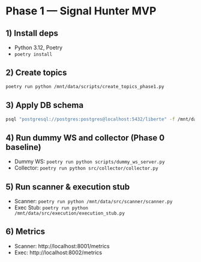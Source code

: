 # Phase 1 — Signal Hunter MVP

## 1) Install deps
- Python 3.12, Poetry
- `poetry install`

## 2) Create topics
```bash
poetry run python /mnt/data/scripts/create_topics_phase1.py
```

## 3) Apply DB schema
```bash
psql "postgresql://postgres:postgres@localhost:5432/liberte" -f /mnt/data/sql/phase1.sql
```

## 4) Run dummy WS and collector (Phase 0 baseline)
- Dummy WS: `poetry run python scripts/dummy_ws_server.py`
- Collector: `poetry run python src/collector/collector.py`

## 5) Run scanner & execution stub
- Scanner: `poetry run python /mnt/data/src/scanner/scanner.py`
- Exec Stub: `poetry run python /mnt/data/src/execution/execution_stub.py`

## 6) Metrics
- Scanner: http://localhost:8001/metrics
- Exec:    http://localhost:8002/metrics
